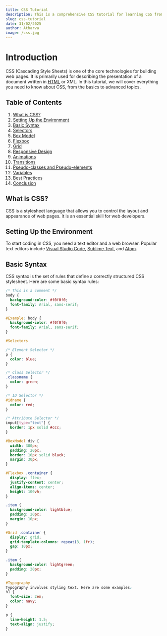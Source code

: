 ```yaml
---
title: CSS Tutorial
description: This is a comprehensive CSS tutorial for learning CSS from basics to advanced concepts.
slug: css-tutorial
date: 31/02/2025
author: Atharva
image: /css.jpg
---
```


# Introduction

CSS (Cascading Style Sheets) is one of the core technologies for building web pages. It is primarily used for describing the presentation of a document written in [HTML](https://developer.mozilla.org/en-US/docs/Web/HTML) or XML. In this tutorial, we will cover everything you need to know about CSS, from the basics to advanced topics.

## Table of Contents

1. [What is CSS?](#what-is-css)
2. [Setting Up the Environment](#setting-up-the-environment)
3. [Basic Syntax](#basic-syntax)
4. [Selectors](#selectors)
5. [Box Model](#box-model)
6. [Flexbox](#flexbox)
7. [Grid](#grid)
8. [Responsive Design](#responsive-design)
9. [Animations](#animations)
10. [Transitions](#transitions)
11. [Pseudo-classes and Pseudo-elements](#pseudo-classes-and-pseudo-elements)
12. [Variables](#variables)
13. [Best Practices](#best-practices)
14. [Conclusion](#conclusion)

## What is CSS?

CSS is a stylesheet language that allows you to control the layout and appearance of web pages. It is an essential skill for web developers.

## Setting Up the Environment

To start coding in CSS, you need a text editor and a web browser. Popular text editors include [Visual Studio Code](https://code.visualstudio.com/), [Sublime Text](https://www.sublimetext.com/), and [Atom](https://atom.io/).

## Basic Syntax

CSS syntax is the set of rules that define a correctly structured CSS stylesheet. Here are some basic syntax rules:

```css
/* This is a comment */
body {
  background-color: #f0f0f0;
  font-family: Arial, sans-serif;
}

#Example: body {
  background-color: #f0f0f0;
  font-family: Arial, sans-serif;
}

#Selectors

/* Element Selector */
p {
  color: blue;
}

/* Class Selector */
.classname {
  color: green;
}

/* ID Selector */
#idname {
  color: red;
}

/* Attribute Selector */
input[type="text"] {
  border: 1px solid #ccc;
}

#BoxModel div {
  width: 300px;
  padding: 20px;
  border: 10px solid black;
  margin: 30px;
}

#Flexbox .container {
  display: flex;
  justify-content: center;
  align-items: center;
  height: 100vh;
}

.item {
  background-color: lightblue;
  padding: 20px;
  margin: 10px;
}

#Grid .container {
  display: grid;
  grid-template-columns: repeat(3, 1fr);
  gap: 10px;
}

.item {
  background-color: lightgreen;
  padding: 20px;
}

#Typography
Typography involves styling text. Here are some examples:
h1 {
  font-size: 2em;
  color: navy;
}

p {
  line-height: 1.5;
  text-align: justify;
}
```
